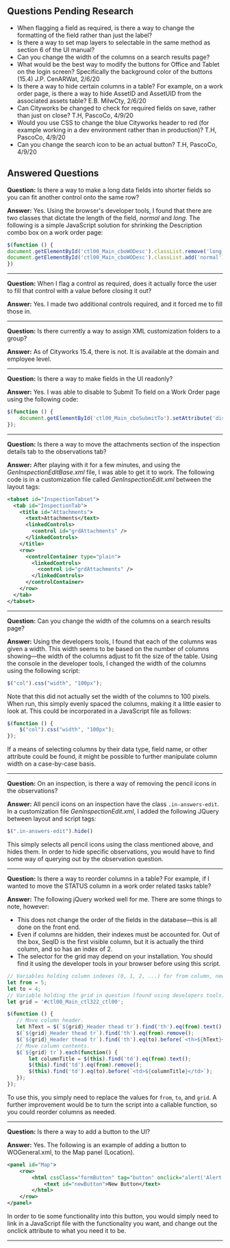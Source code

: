 ## Questions Pending Research
* When flagging a field as required, is there a way to change the formatting of the field rather than just the label?
* Is there a way to set map layers to selectable in the same method as section 6 of the UI manual?
* Can you change the width of the columns on a search results page?
* What would be the best way to modify the buttons for Office and Tablet on the login screen? Specifically the background color of the buttons (15.4) J.P. CenARWat, 2/6/20
* Is there a way to hide certain columns in a table? For example, on a work order page, is there a way to hide AssetID and AssetUID from the associated assets table? E.B. MilwCty, 2/6/20
* Can Cityworks be changed to check for required fields on save, rather than just on close? T.H, PascoCo, 4/9/20
* Would you use CSS to change the blue Cityworks header to red (for example working in a dev environment rather than in production)?  T.H, PascoCo, 4/9/20
* Can you change the search icon to be an actual button? T.H, PascoCo, 4/9/20

## Answered Questions
**Question:** Is there a way to make a long data fields into shorter fields so you can fit another control onto the same row?

**Answer:** Yes. Using the browser's developer tools, I found that there are two classes that dictate the length of the field, *normal* and *long*. The following is a simple JavaScript solution for shrinking the Description combo box on a work order page:
```JavaScript
$(function () {
document.getElementById('ctl00_Main_cboWODesc').classList.remove('long');
document.getElementById('ctl00_Main_cboWODesc').classList.add('normal');
})
```

---
**Question:** When I flag a control as required, does it actually force the user to fill that control with a value before closing it out?

**Answer:** Yes. I made two additional controls required, and it forced me to fill those in.

---
**Question:** Is there currently a way to assign XML customization folders to a group?

**Answer:** As of Cityworks 15.4, there is not. It is available at the domain and employee level.

---
**Question:** Is there a way to make fields in the UI readonly?

**Answer:** Yes. I was able to disable to Submit To field on a Work Order page using the following code:
```JavaScript
$(function () {
    document.getElementById('ctl00_Main_cboSubmitTo').setAttribute('disabled', true);
});
```

---
**Question:** Is there a way to move the attachments section of the inspection details tab to the observations tab?

**Answer:** After playing with it for a few minutes, and using the *GenInspectionEditBase.xml* file, I was able to get it to work. The following code is in a customization file called *GenInspectionEdit.xml* between the layout tags:
```xml
<tabset id="InspectionTabset">
  <tab id="InspectionTab">
    <title id="Attachments">
      <text>Attachments</text>
      <linkedControls>
        <control id="grdAttachments" />
      </linkedControls>
    </title>
    <row>
      <controlContainer type="plain">
        <linkedControls>
          <control id="grdAttachments" />
        </linkedControls>
      </controlContainer>
    </row>
  </tab>
</tabset>
```
---
**Question:** Can you change the width of the columns on a search results page?

**Answer:** Using the developers tools, I found that each of the columns was given a width. This width seems to be based on the number of columns showing—the width of the columns adjust to fit the size of the table. Using the console in the developer tools, I changed the width of the columns using the following script:

```JavaScript
$("col").css("width", "100px");
```
Note that this did not actually set the width of the columns to 100 pixels. When run, this simply evenly spaced the columns, making it a little easier to look at. This could be incorporated in a JavaScript file as follows:

```JavaScript
$(function () {
    $("col").css("width", "100px");
});
```
If a means of selecting columns by their data type, field name, or other attribute could be found, it might be possible to further manipulate column width on a case-by-case basis.

---
**Question:** On an inspection, is there a way of removing the pencil icons in the observations?

**Answer:** All pencil icons on an inspection have the class `.in-answers-edit`. In a customization file *GenInspectionEdit.xml*, I added the following JQuery between layout and script tags:

```JavaScript
$(".in-answers-edit").hide()
```

This simply selects all pencil icons using the class mentioned above, and hides them. In order to hide specific observations, you would have to find some way of querying out by the observation question.

---
**Question:** Is there a way to reorder columns in a table? For example, if I wanted to move the STATUS column in a work order related tasks table?

**Answer:** The following jQuery worked well for me. There are some things to note, however:
 * This does not change the order of the fields in the database—this is all done on the front end.
 * Even if columns are hidden, their indexes must be accounted for. Out of the box, SeqID is the first visible column, but it is actually the third column, and so has an index of 2.
 * The selector for the grid may depend on your installation. You should find it using the developer tools in your browser before using this script.

 ```JavaScript
// Variables holding column indexes (0, 1, 2, ...) for from column, new column.
let from = 5;
let to = 4;
// Variable holding the grid in question (found using developers tools).
let grid = '#ctl00_Main_ctl322_ctl00';

$(function () {
    // Move column header.
    let hText = $(`${grid}_Header thead tr`).find('th').eq(from).text();
    $(`${grid}_Header thead tr`).find('th').eq(from).remove();
    $(`${grid}_Header thead tr`).find('th').eq(to).before(`<th>${hText}</th>`);
    // Move column contents.
    $(`${grid} tr`).each(function() {
        let columnTitle = $(this).find('td').eq(from).text();
        $(this).find('td').eq(from).remove();
        $(this).find('td').eq(to).before(`<td>${columnTitle}</td>`);
    });
});
 ```

To use this, you simply need to replace the values for `from`, `to`, and `grid`. A further improvement would be to turn the script into a callable function, so you could reorder columns as needed.

---
**Question:** Is there a way to add a button to the UI?

**Answer:** Yes. The following is an example of adding a button to WOGeneral.xml, to the Map panel (Location).

```XML
<panel id="Map">
    <row>
        <html cssClass="formButton" tag="button" onclick="alert('Alert Message!')">
            <text id="newButton">New Button</text>
        </html>
    </row>
</panel>
```

In order to tie some functionality into this button, you would simply need to link in a JavaScript file with the functionality you want, and change out the onclick attribute to what you need it to be.

---
